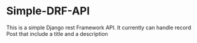 # Simple-DRF-API
This is a simple Django rest Framework API. It currently can handle record Post that include a title and a description
